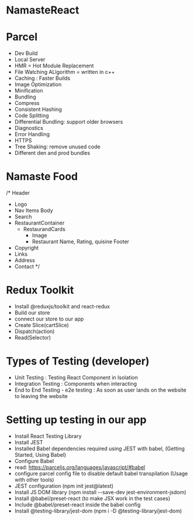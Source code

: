 # NamasteReact


# Parcel
- Dev Build
- Local Server
- HMR = Hot Module Replacement
- File Watching ALlgorithm = written in c++
- Caching : Faster Builds
- Image Optimization
- Minification
- Bundling
- Compress
- Consistent Hashing
- Code Splitting
- Differential Bundling: support older browsers
- Diagnostics
- Error Handling
- HTTPS
- Tree Shaking: remove unused code
- Different den and prod bundles

# Namaste Food
/* 
Header
  - Logo
  - Nav Items
Body
  - Search
  - RestaurantContainer
    - RestaurandCards
      - Image
      - Restaurant Name, Rating, quisine
Footer
  - Copyright
  - Links
  - Address
  - Contact
*/

# Redux Toolkit
  - Install @reduxjs/toolkit and react-redux
  - Build our store
  - connect our store to our app
  - Create Slice(cartSlice)
  - Dispatch(action)
  - Read(Selector)

# Types of Testing (developer)
  - Unit Testing : Testing React Component in Isolation
  - Integration Testing : Components when interacting
  - End to End Testing - e2e testing : As soon as user lands on the website to leaving the website

# Setting up testing in our app
  - Install React Testing Library
  - Install JEST
  - Installed Babel dependencies required using JEST with babel, (Getting Started, Using Babel)
  - Configure Babel
  - read: https://parceljs.org/languages/javascript/#babel
  - configure parcel config file to disable default babel transpilation (Usage with other tools)
  - JEST configuration (npm init jest@latest)
  - Install JS DOM library (npm install --save-dev jest-environment-jsdom)
  - Install @babel/preset-react (to make JSX work in the test cases)
  - Include @babel/preset-react inside the babel config
  - Install @testing-library/jest-dom (npm i -D @testing-library/jest-dom)